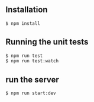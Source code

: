 
## Installation

```bash
$ npm install
```

## Running the unit tests

```bash
$ npm run test
$ npm run test:watch
```

## run the server

```bash
$ npm run start:dev
```

